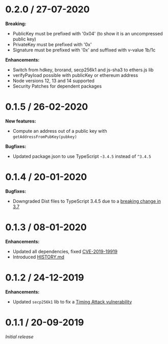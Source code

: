 # 0.2.0 / 27-07-2020

**Breaking:**

- PublicKey must be prefixed with '0x04' (to show it is an uncompressed public key)
- PrivateKey must be prefixed with '0x'
- Signature must be prefixed with '0x' and suffixed with v-value 1b/1c

**Enhancements:**

- Switch from hdkey, brorand, secp256k1 and js-sha3 to ethers.js lib
- verifyPayload possible with publicKey or ethereum address
- Node versions 12, 13 and 14 supported
- Security Patches for dependent packages

# 0.1.5 / 26-02-2020

**New features:**
- Compute an address out of a public key with `getAddressFromPubKey(pubkey)`

**Bugfixes:**
- Updated package.json to use TypeScript `~3.4.5` instead of `^3.4.5`

# 0.1.4 / 20-01-2020

**Bugfixes:**
- Downgraded Dist files to TypeScript 3.4.5 due to a [breaking change in 3.7](https://github.com/microsoft/TypeScript/issues/33939)

# 0.1.3 / 08-01-2020

**Enhancements:**
- Updated all dependencies, fixed [CVE-2019-19919](https://github.com/advisories/GHSA-w457-6q6x-cgp9)
- Introduced [HISTORY.md](HISTORY.md)

# 0.1.2 / 24-12-2019

**Enhancements:**
- Updated `secp256k1` lib to fix a [Timing Attack vulnerability](https://app.snyk.io/vuln/SNYK-JS-ELLIPTIC-511941)

# 0.1.1 / 20-09-2019

*Initial release*
